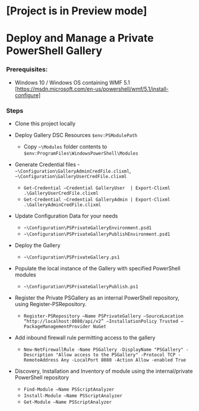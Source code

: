 # [Project is in Preview mode]
# Deploy and Manage a Private PowerShell Gallery


### Prerequisites:
- Windows 10 / Windows OS containing WMF 5.1 [https://msdn.microsoft.com/en-us/powershell/wmf/5.1/install-configure]


### Steps
- Clone this project locally
- Deploy Gallery DSC Resources ``$env:PSModulePath`` 
    - Copy ``~\Modules`` folder contents to ``$env:ProgramFiles\WindowsPowerShell\Modules``
- Generate Credential files - ``~\Configuration\GalleryAdminCredFile.clixml``, ``~\Configuration\GalleryUserCredFile.clixml``
    - `Get-Credential –Credential GalleryUser  | Export-Clixml .\GalleryUserCredFile.clixml `
    - `Get-Credential –Credential GalleryAdmin | Export-Clixml .\GalleryAdminCredFile.clixml `
- Update Configuration Data for your needs
    - ``~\Configuration\PSPrivateGalleryEnvironment.psd1``
    - ``~\Configuration\PSPrivateGalleryPublishEnvironment.psd1``
- Deploy the Gallery 
    - ``~\Configuration\PSPrivateGallery.ps1``
- Populate the local instance of the Gallery with specified PowerShell modules 
    - ``~\Configuration\PSPrivateGalleryPublish.ps1``
- Register the Private PSGallery as an internal PowerShell repository, using Register-PSRepository.
    - `Register-PSRepository –Name PSPrivateGallery –SourceLocation “http://localhost:8080/api/v2” –InstallationPolicy Trusted –PackageManagementProvider NuGet `
    
 - Add inbound firewall rule permitting access to the gallery
   - `New-NetFirewallRule -Name PSGallery -DisplayName "PSGallery" -Description "Allow access to the PSGallery" -Protocol TCP -RemoteAddress Any -LocalPort 8080 -Action Allow -enabled True  `
    
- Discovery, Installation and Inventory of module using the internal/private PowerShell repository
    - `Find-Module –Name PSScriptAnalyzer `
    - `Install-Module –Name PSScriptAnalyzer `
    - `Get-Module –Name PSScriptAnalyzer `


